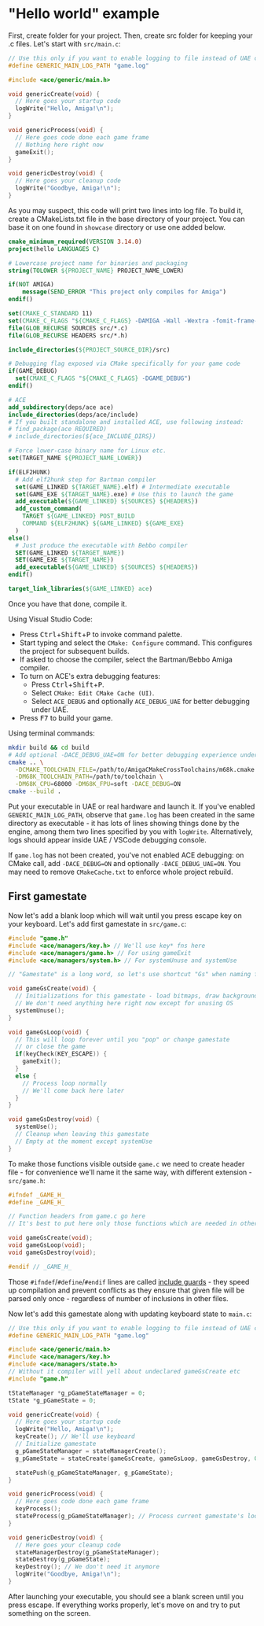 # "Hello world" example

First, create folder for your project. Then, create src folder for keeping your
.c files. Let's start with `src/main.c`:

```c
// Use this only if you want to enable logging to file instead of UAE console (heavy performance hit, not recommended)
#define GENERIC_MAIN_LOG_PATH "game.log"

#include <ace/generic/main.h>

void genericCreate(void) {
  // Here goes your startup code
  logWrite("Hello, Amiga!\n");
}

void genericProcess(void) {
  // Here goes code done each game frame
  // Nothing here right now
  gameExit();
}

void genericDestroy(void) {
  // Here goes your cleanup code
  logWrite("Goodbye, Amiga!\n");
}
```

As you may suspect, this code will print two lines into log file.
To build it, create a CMakeLists.txt file in the base directory of your project.
You can base it on one found in `showcase` directory or use one added below.

```cmake
cmake_minimum_required(VERSION 3.14.0)
project(hello LANGUAGES C)

# Lowercase project name for binaries and packaging
string(TOLOWER ${PROJECT_NAME} PROJECT_NAME_LOWER)

if(NOT AMIGA)
	message(SEND_ERROR "This project only compiles for Amiga")
endif()

set(CMAKE_C_STANDARD 11)
set(CMAKE_C_FLAGS "${CMAKE_C_FLAGS} -DAMIGA -Wall -Wextra -fomit-frame-pointer")
file(GLOB_RECURSE SOURCES src/*.c)
file(GLOB_RECURSE HEADERS src/*.h)

include_directories(${PROJECT_SOURCE_DIR}/src)

# Debugging flag exposed via CMake specifically for your game code
if(GAME_DEBUG)
  set(CMAKE_C_FLAGS "${CMAKE_C_FLAGS} -DGAME_DEBUG")
endif()

# ACE
add_subdirectory(deps/ace ace)
include_directories(deps/ace/include)
# If you built standalone and installed ACE, use following instead:
# find_package(ace REQUIRED)
# include_directories(${ace_INCLUDE_DIRS})

# Force lower-case binary name for Linux etc.
set(TARGET_NAME ${PROJECT_NAME_LOWER})

if(ELF2HUNK)
  # Add elf2hunk step for Bartman compiler
  set(GAME_LINKED ${TARGET_NAME}.elf) # Intermediate executable
  set(GAME_EXE ${TARGET_NAME}.exe) # Use this to launch the game
  add_executable(${GAME_LINKED} ${SOURCES} ${HEADERS})
  add_custom_command(
    TARGET ${GAME_LINKED} POST_BUILD
    COMMAND ${ELF2HUNK} ${GAME_LINKED} ${GAME_EXE}
  )
else()
  # Just produce the executable with Bebbo compiler
  SET(GAME_LINKED ${TARGET_NAME})
  SET(GAME_EXE ${TARGET_NAME})
  add_executable(${GAME_LINKED} ${SOURCES} ${HEADERS})
endif()

target_link_libraries(${GAME_LINKED} ace)
```

Once you have that done, compile it.

Using Visual Studio Code:

- Press <kbd>Ctrl</kbd>+<kbd>Shift</kbd>+<kbd>P</kbd> to invoke command palette.
- Start typing and select the `CMake: Configure` command.
  This configures the project for subsequent builds.
- If asked to choose the compiler, select the Bartman/Bebbo Amiga compiler.
- To turn on ACE's extra debugging features:
  - Press <kbd>Ctrl</kbd>+<kbd>Shift</kbd>+<kbd>P</kbd>.
  - Select `CMake: Edit CMake Cache (UI)`.
  - Select `ACE_DEBUG` and optionally `ACE_DEBUG_UAE` for better debugging under UAE.
- Press <kbd>F7</kbd> to build your game.

Using terminal commands:

```sh
mkdir build && cd build
# Add optional -DACE_DEBUG_UAE=ON for better debugging experience under emulator
cmake .. \
  -DCMAKE_TOOLCHAIN_FILE=/path/to/AmigaCMakeCrossToolchains/m68k.cmake \
  -DM68K_TOOLCHAIN_PATH=/path/to/toolchain \
  -DM68K_CPU=68000 -DM68K_FPU=soft -DACE_DEBUG=ON
cmake --build .
```

Put your executable in UAE or real hardware and launch it.
If you've enabled `GENERIC_MAIN_LOG_PATH`, observe that `game.log` has been created in the same directory as executable - it has lots of lines showing things done by the engine, among them two lines specified by you with `logWrite`.
Alternatively, logs should appear inside UAE / VSCode debugging console.

If `game.log` has not been created, you've not enabled ACE debugging: on CMake call, add `-DACE_DEBUG=ON` and optionally `-DACE_DEBUG_UAE=ON`.
You may need to remove `CMakeCache.txt` to enforce whole project rebuild.

## First gamestate

Now let's add a blank loop which will wait until you press escape key on your
keyboard. Let's add first gamestate in `src/game.c`:

``` c
#include "game.h"
#include <ace/managers/key.h> // We'll use key* fns here
#include <ace/managers/game.h> // For using gameExit
#include <ace/managers/system.h> // For systemUnuse and systemUse

// "Gamestate" is a long word, so let's use shortcut "Gs" when naming fns

void gameGsCreate(void) {
  // Initializations for this gamestate - load bitmaps, draw background, etc.
  // We don't need anything here right now except for unusing OS
  systemUnuse();
}

void gameGsLoop(void) {
  // This will loop forever until you "pop" or change gamestate
  // or close the game
  if(keyCheck(KEY_ESCAPE)) {
    gameExit();
  }
  else {
    // Process loop normally
    // We'll come back here later
  }
}

void gameGsDestroy(void) {
  systemUse();
  // Cleanup when leaving this gamestate
  // Empty at the moment except systemUse
}
```

To make those functions visible outside `game.c` we need to create header file -
for convenience we'll name it the same way, with different extension -
`src/game.h`:

``` c
#ifndef _GAME_H_
#define _GAME_H_

// Function headers from game.c go here
// It's best to put here only those functions which are needed in other files.

void gameGsCreate(void);
void gameGsLoop(void);
void gameGsDestroy(void);

#endif // _GAME_H_
```

Those `#ifndef`/`#define`/`#endif` lines are called
[include guards](https://en.wikipedia.org/wiki/Include_guard) - they speed up
compilation and prevent conflicts as they ensure that given file will be parsed
only once - regardless of number of inclusions in other files.

Now let's add this gamestate along with updating keyboard state to `main.c`:

``` c
// Use this only if you want to enable logging to file instead of UAE console (heavy performance hit, not recommended)
#define GENERIC_MAIN_LOG_PATH "game.log"

#include <ace/generic/main.h>
#include <ace/managers/key.h>
#include <ace/managers/state.h>
// Without it compiler will yell about undeclared gameGsCreate etc
#include "game.h"

tStateManager *g_pGameStateManager = 0;
tState *g_pGameState = 0;

void genericCreate(void) {
  // Here goes your startup code
  logWrite("Hello, Amiga!\n");
  keyCreate(); // We'll use keyboard
  // Initialize gamestate
  g_pGameStateManager = stateManagerCreate();
  g_pGameState = stateCreate(gameGsCreate, gameGsLoop, gameGsDestroy, 0, 0);

  statePush(g_pGameStateManager, g_pGameState);
}

void genericProcess(void) {
  // Here goes code done each game frame
  keyProcess();
  stateProcess(g_pGameStateManager); // Process current gamestate's loop
}

void genericDestroy(void) {
  // Here goes your cleanup code
  stateManagerDestroy(g_pGameStateManager);
  stateDestroy(g_pGameState);
  keyDestroy(); // We don't need it anymore
  logWrite("Goodbye, Amiga!\n");
}
```

After launching your executable, you should see a blank screen until you press
escape. If everything works properly, let's move on and try to put something on
the screen.
